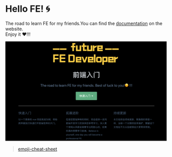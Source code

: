 # Hello FE! :cyclone:

The road to learn FE for my friends.You can find the [documentation](https://yuanyazhen.github.io/the-road-to-learn-fe/) on the website.  
Enjoy it :heart:!!!

<div align="center">
  <img src="assets/demo.png" width = "600" alt="图片名称" />
</div>

   
> [emoji-cheat-sheet](https://www.webfx.com/tools/emoji-cheat-sheet/)
